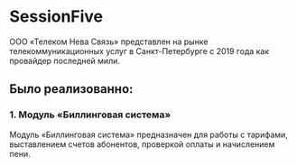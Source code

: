 # SessionFive
ООО «Телеком Нева Связь» представлен на рынке телекоммуникационных услуг в Санкт-Петербурге с 2019 года как провайдер последней мили. 
## Было реализованно:
### 1. Модуль «Биллинговая система»
Модуль «Биллинговая система» предназначен для работы с тарифами, выставлением счетов абонентов, проверкой оплаты и начислением пени. 